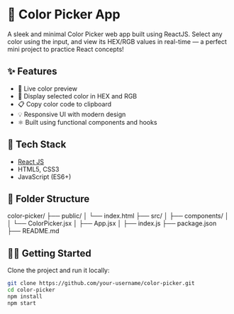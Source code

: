 # 🎨 Color Picker App

A sleek and minimal Color Picker web app built using ReactJS. Select any color using the input, and view its HEX/RGB values in real-time — a perfect mini project to practice React concepts!

## ✨ Features

- 🎯 Live color preview
- 🔢 Display selected color in HEX and RGB
- 📋 Copy color code to clipboard
- 💡 Responsive UI with modern design
- ⚛️ Built using functional components and hooks

## 🚀 Tech Stack

- [React JS](https://reactjs.org/)
- HTML5, CSS3
- JavaScript (ES6+)


## 📁 Folder Structure

color-picker/
├── public/
│ └── index.html
├── src/
│ ├── components/
│ │ └── ColorPicker.jsx
│ ├── App.jsx
│ ├── index.js
├── package.json
├── README.md



## 🧑‍💻 Getting Started

Clone the project and run it locally:

```bash
git clone https://github.com/your-username/color-picker.git
cd color-picker
npm install
npm start


